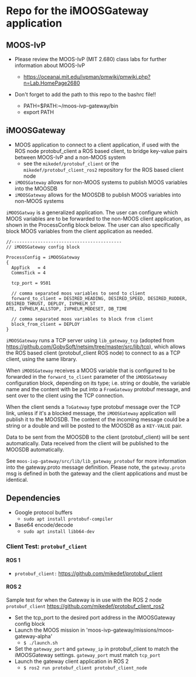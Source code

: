 # Repo for the iMOOSGateway application

## MOOS-IvP
* Please review the MOOS-IvP (MIT 2.680) class labs for further information about MOOS-IvP
  * https://oceanai.mit.edu/ivpman/pmwiki/pmwiki.php?n=Lab.HomePage2680

* Don't forget to add the path to this repo to the bashrc file!!
  * PATH=$PATH:~/moos-ivp-gateway/bin
  * export PATH

## iMOOSGateway

* MOOS application to connect to a client application, if used with the ROS node protobuf_client a ROS based client, to bridge key-value pairs between MOOS-IvP and a non-MOOS system
  * see the `mikedef/protobuf_client` or the `mikedef/protobuf_client_ros2` repository for the ROS based client node
* `iMOOSGateway` allows for non-MOOS systems to publish MOOS variables into the MOOSDB
* `iMOOSGateway` allows for the MOOSDB to publish MOOS variables into non-MOOS systems

`iMOOSGatway` is a generalized application. The user can configure which MOOS variables are to be forwarded to the non-MOOS client application, as shown in the ProcessConfig block below. The user can also specifically block MOOS variables from the client application as needed.

```
//------------------------------------------                                                            
// iMOOSGateway config block                                                                            
                                                                                                        
ProcessConfig = iMOOSGateway                                                                            
{                                                                                                       
  AppTick   = 4                                                                                         
  CommsTick = 4                                                                                         
                                                                                                        
  tcp_port = 9501                                                                                       
                                                                                                        
  // comma separated moos variables to send to client                                                   
  forward_to_client = DESIRED_HEADING, DESIRED_SPEED, DESIRED_RUDDER, DESIRED_THRUST, DEPLOY, IVPHELM_ST
ATE, IVPHELM_ALLSTOP, IVPHELM_MODESET, DB_TIME                                                         
                                                                                                        
  // comma separated moos variables to block from client                                                
  block_from_client = DEPLOY                                                                            
}  
```

`iMOOSGateway` runs a TCP server using `lib_gateway_tcp` (adopted from https://github.com/GobySoft/netsim/tree/master/src/lib/tcp), which allows the ROS based client (protobuf_client ROS node) to connect to as a TCP client, using the same library.

When `iMOOSGateway` receives a MOOS variable that is configured to be forwarded in the `forward_to_client` parameter of the `iMOOSGateway` configuration block, depending on its type; i.e. string or double, the variable name and the content with be put into a `FromGateway` protobuf message, and sent over to the client using the TCP connection. 

When the client sends a `ToGateway` type protobuf message over the TCP link, unless if it's a blocked message, the `iMOOSGateway` application will publish it to the MOOSDB. The content of the incoming message could be a string or a double and will be posted to the MOOSDB as a `KEY-VALUE` pair.

Data to be sent from the MOOSDB to the client (protobuf_client) will be sent automatically. Data received from the client will be published to the MOOSDB automatically. 

See `moos-ivp-gateway/src/lib/lib_gateway_protobuf` for more information into the gateway.proto message definition. Please note, the `gateway.proto` msg is defined in both the gateway and the client applications and must be identical. 

## Dependencies                                                                                         
* Google protocol buffers                                                                               
  * `sudo apt install protobuf-compiler`                                                                
* Base64 encode/decode                                                                                  
  * `sudo apt install libb64-dev` 

### Client Test: `protobuf_client` 
#### ROS 1
* `protobuf_client:` https://github.com/mikedef/protobuf_client

#### ROS 2
Sample test for when the Gateway is in use with the ROS 2 node `protobuf_client` https://github.com/mikedef/protobuf_client_ros2

* Set the tcp_port to the desired port address in the iMOOSGateway config block
* Launch the MOOS mission in 'moos-ivp-gateway/missions/moos-gateway-alpha'
  * `$ ./launch.sh`
* Set the `gateway_port` and `gateway_ip` in protobuf_client to match the iMOOSGateway settings. `gateway_port` must match `tcp_port`
* Launch the gateway client application in ROS 2
  * `$ ros2 run protobuf_client protobuf_client_node`
